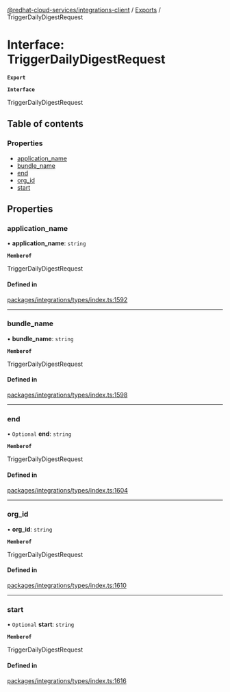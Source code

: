[@redhat-cloud-services/integrations-client](../README.md) / [Exports](../modules.md) / TriggerDailyDigestRequest

# Interface: TriggerDailyDigestRequest

**`Export`**

**`Interface`**

TriggerDailyDigestRequest

## Table of contents

### Properties

- [application\_name](TriggerDailyDigestRequest.md#application_name)
- [bundle\_name](TriggerDailyDigestRequest.md#bundle_name)
- [end](TriggerDailyDigestRequest.md#end)
- [org\_id](TriggerDailyDigestRequest.md#org_id)
- [start](TriggerDailyDigestRequest.md#start)

## Properties

### application\_name

• **application\_name**: `string`

**`Memberof`**

TriggerDailyDigestRequest

#### Defined in

[packages/integrations/types/index.ts:1592](https://github.com/RedHatInsights/javascript-clients/blob/master/packages/integrations/types/index.ts#L1592)

___

### bundle\_name

• **bundle\_name**: `string`

**`Memberof`**

TriggerDailyDigestRequest

#### Defined in

[packages/integrations/types/index.ts:1598](https://github.com/RedHatInsights/javascript-clients/blob/master/packages/integrations/types/index.ts#L1598)

___

### end

• `Optional` **end**: `string`

**`Memberof`**

TriggerDailyDigestRequest

#### Defined in

[packages/integrations/types/index.ts:1604](https://github.com/RedHatInsights/javascript-clients/blob/master/packages/integrations/types/index.ts#L1604)

___

### org\_id

• **org\_id**: `string`

**`Memberof`**

TriggerDailyDigestRequest

#### Defined in

[packages/integrations/types/index.ts:1610](https://github.com/RedHatInsights/javascript-clients/blob/master/packages/integrations/types/index.ts#L1610)

___

### start

• `Optional` **start**: `string`

**`Memberof`**

TriggerDailyDigestRequest

#### Defined in

[packages/integrations/types/index.ts:1616](https://github.com/RedHatInsights/javascript-clients/blob/master/packages/integrations/types/index.ts#L1616)

